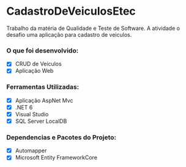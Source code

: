 # CadastroDeVeiculosEtec

Trabalho da matéria de Qualidade e Teste de Software. A atividade o desafio uma aplicação para cadastro de veiculos.

### O que foi desenvolvido:

- [x] CRUD de Veículos
- [x] Aplicação Web

### Ferramentas Utilizadas:

- [x] Aplicação AspNet Mvc
- [x] .NET 6
- [x] Visual Studio
- [x] SQL Server LocalDB

### Dependencias e Pacotes do Projeto:

- [x] Automapper
- [x] Microsoft Entity FrameworkCore
